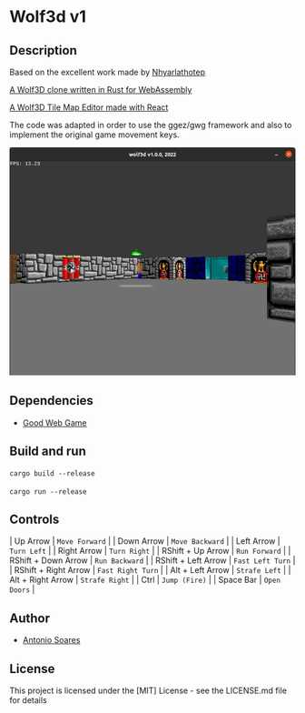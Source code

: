 # Wolf3d v1

## Description

Based on the excellent work made by [Nhyarlathotep](https://github.com/Nhyarlathotep)

[A Wolf3D clone written in Rust for WebAssembly](https://github.com/Nhyarlathotep/Wolf3D-wasm)

[A Wolf3D Tile Map Editor made with React](https://github.com/Nhyarlathotep/Wolf3D-react-editor)

The code was adapted in order to use the ggez/gwg framework and also to implement the original game movement keys.

![](wolf3d.jpg)

## Dependencies

* [Good Web Game](https://github.com/ggez/good-web-game)


## Build and run

```
cargo build --release

cargo run --release
```

## Controls

| Up Arrow              | `Move Forward`    |
| Down Arrow            | `Move Backward`   |
| Left Arrow            | `Turn Left`       |
| Right Arrow           | `Turn Right`      |
| RShift + Up Arrow     | `Run Forward`     |
| RShift + Down Arrow   | `Run Backward`    |
| RShift + Left Arrow   | `Fast Left Turn`  |
| RShift + Right Arrow  | `Fast Right Turn` |
| Alt + Left Arrow      | `Strafe Left`     |
| Alt + Right Arrow     | `Strafe Right`    |
| Ctrl                  | `Jump (Fire)`     |
| Space Bar             | `Open Doors`      |

## Author

* [Antonio Soares](https://github.com/ccie18473)

## License

This project is licensed under the [MIT] License - see the LICENSE.md file for details

